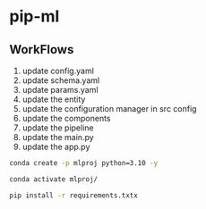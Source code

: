 # pip-ml



## WorkFlows


1. update config.yaml
2. update schema.yaml
3. update params.yaml
4. update the entity
5. update the configuration manager in src config
6. update the components
7. update the pipeline
8. update the main.py
9. update the app.py



```bash
conda create -p mlproj python=3.10 -y
```

```bash
conda activate mlproj/
```

```bash
pip install -r requirements.txtx
```

